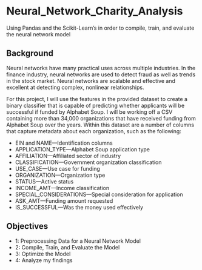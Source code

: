 # Neural_Network_Charity_Analysis
Using Pandas and the Scikit-Learn’s in order to compile, train, and evaluate the neural network model

## Background
Neural networks have many practical uses across multiple industries. In the finance industry, neural networks are used to detect fraud as well as trends in the stock market. Neural networks are scalable and effective and excellent at detecting complex, nonlinear relationships.

For this project, I will use the features in the provided dataset to create a binary classifier that is capable of predicting whether applicants will be successful if funded by Alphabet Soup.
I will be working off  a CSV containing more than 34,000 organizations that have received funding from Alphabet Soup over the years. Within this dataset are a number of columns that capture metadata about each organization, such as the following:

* EIN and NAME—Identification columns
* APPLICATION_TYPE—Alphabet Soup application type
* AFFILIATION—Affiliated sector of industry
* CLASSIFICATION—Government organization classification
* USE_CASE—Use case for funding
* ORGANIZATION—Organization type
* STATUS—Active status
* INCOME_AMT—Income classification
* SPECIAL_CONSIDERATIONS—Special consideration for application
* ASK_AMT—Funding amount requested
* IS_SUCCESSFUL—Was the money used effectively

## Objectives

* 1: Preprocessing Data for a Neural Network Model
* 2: Compile, Train, and Evaluate the Model
* 3: Optimize the Model
* 4: Analyze my findings


